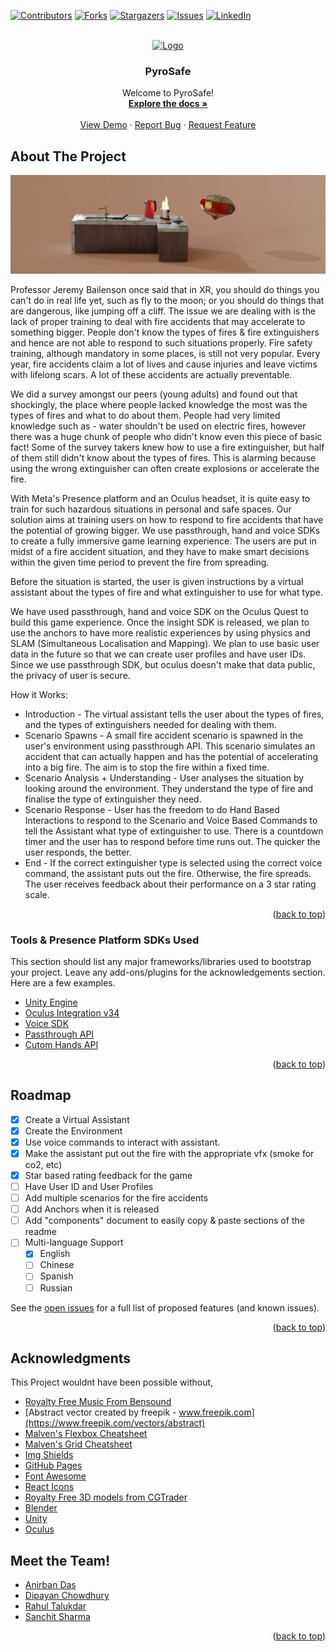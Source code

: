 <div id="top"></div>

[![Contributors][contributors-shield]][contributors-url]
[![Forks][forks-shield]][forks-url]
[![Stargazers][stars-shield]][stars-url]
[![Issues][issues-shield]][issues-url]
[![LinkedIn][linkedin-shield]][linkedin-url]



<!-- PROJECT LOGO -->
<br />
<div align="center">
  <a href="#">
    <img src="https://www.pngitem.com/pimgs/m/129-1298621_fire-safety-logo-png-transparent-png.png" alt="Logo" width="80" height="80">
  </a>

  <h3 align="center">PyroSafe</h3>

  <p align="center">
    Welcome to PyroSafe!
    <br />
    <a href="https://github.com/mr-talukdar/Pyrosafe-Game"><strong>Explore the docs »</strong></a>
    <br />
    <br />
    <a href="https://github.com/mr-talukdar/Pyrosafe-Game/releases/tag/demo">View Demo</a>
    ·
    <a href="https://github.com/mr-talukdar/Pyrosafe-Game/issues">Report Bug</a>
    ·
    <a href="https://github.com/mr-talukdar/Pyrosafe-Game/issues">Request Feature</a>
  </p>
</div>



<!-- TABLE OF CONTENTS 
<details>
  <summary>Table of Contents</summary>
  <ol>
    <li>
      <a href="#about-the-project">About The Project</a>
      <ul>
        <li><a href="#Tools-&-Presence-Platform-SDKs-Used">Tools & Presence Platform SDKs Used</a></li>
      </ul>
    </li>
    <li>
      <a href="#getting-started">Getting Started</a>
      <ul>
        <li><a href="#prerequisites">Prerequisites</a></li>
        <li><a href="#installation">Installation</a></li>
      </ul>
    </li>
    <li><a href="#usage">Usage</a></li>
    <li><a href="#roadmap">Roadmap</a></li>
    <li><a href="#contributing">Contributing</a></li>
    <li><a href="#license">License</a></li>
    <li><a href="#contact">Contact</a></li>
    <li><a href="#acknowledgments">Acknowledgments</a></li>
  </ol>
</details>
-->


<!-- ABOUT THE PROJECT -->
## About The Project

[![Product Name Screen Shot][product-screenshot]](https://www.pngitem.com/pimgs/m/129-1298621_fire-safety-logo-png-transparent-png.png)

Professor Jeremy Bailenson once said that in XR, you should do things you can't do in real life yet, such as fly to the moon; or you should do things that are dangerous, like jumping off a cliff. 
The issue we are dealing with is the lack of proper training to deal with fire accidents that may accelerate to something bigger. People don't know the types of fires & fire extinguishers and hence are not able to respond to such situations properly. Fire safety training, although mandatory in some places, is still not very popular. Every year, fire accidents claim a lot of lives and cause injuries and leave victims with lifelong scars. A lot of these accidents are actually preventable.

We did a survey amongst our peers (young adults) and found out that shockingly, the place where people lacked knowledge the most was the types of fires and what to do about them. People had very limited knowledge such as - water shouldn't be used on electric fires, however there was a huge chunk of people who didn't know even this piece of basic fact!
Some of the survey takers knew how to use a fire extinguisher, but half of them still didn't know about the types of fires. This is alarming because using the wrong extinguisher can often create explosions or accelerate the fire.

With Meta's Presence platform and an Oculus headset, it is quite easy to train for such hazardous situations in personal and safe spaces. 
Our solution aims at training users on how to respond to fire accidents that have the potential of growing bigger. We use passthrough, hand and voice SDKs to create a fully immersive game learning experience. The users are put in midst of a fire accident situation, and they have to make smart decisions within the given time period to prevent the fire from spreading.

Before the situation is started, the user is given instructions by a virtual assistant about the types of fire and what extinguisher to use for what type. 

We have used passthrough, hand and voice SDK on the Oculus Quest to build this game experience.
Once the insight SDK is released, we plan to use the anchors to have more realistic experiences by using physics and SLAM (Simultaneous Localisation and Mapping).
We plan to use basic user data in the future so that we can create user profiles and have user IDs.
Since we use passthrough SDK, but oculus doesn't make that data public, the privacy of user is secure.

How it Works:
* Introduction - The virtual assistant tells the user about the types of fires, and the types of extinguishers needed for dealing with them.
* Scenario Spawns - A small fire accident scenario is spawned in the user's environment using passthrough API. This scenario simulates an accident that can actually happen and has the potential of accelerating into a big fire. The aim is to stop the fire within a fixed time.
* Scenario Analysis + Understanding - User analyses the situation by looking around the environment. They understand the type of fire and finalise the type of extinguisher they need.
* Scenario Response - User has the freedom to do Hand Based Interactions to respond to the Scenario and Voice Based Commands to tell the Assistant what type of extinguisher to use. There is a countdown timer and the user has to respond before time runs out. The quicker the user responds, the better.
* End - If the correct extinguisher type is selected using the correct voice command, the assistant puts out the fire. Otherwise, the fire spreads. The user receives feedback about their performance on a 3 star rating scale.





<p align="right">(<a href="#top">back to top</a>)</p>



### Tools & Presence Platform SDKs Used

This section should list any major frameworks/libraries used to bootstrap your project. Leave any add-ons/plugins for the acknowledgements section. Here are a few examples.

* [Unity Engine](https://unity.com/)
* [Oculus Integration v34](https://assetstore.unity.com/packages/tools/integration/oculus-integration-82022)
* [Voice SDK](https://developer.oculus.com/experimental/voice-sdk-overview/)
* [Passthrough API](https://developer.oculus.com/experimental/passthrough-api/)
* [Cutom Hands API](https://developer.oculus.com/resources/hands-design-intro/)

<p align="right">(<a href="#top">back to top</a>)</p>


<!--

## Getting Started

This is an example of how you may give instructions on setting up your project locally.
To get a local copy up and running follow these simple example steps.

### Prerequisites

This is an example of how to list things you need to use the software and how to install them.
* npm
  ```sh
  npm install npm@latest -g
  ```

### Installation

_Below is an example of how you can instruct your audience on installing and setting up your app. This template doesn't rely on any external dependencies or services._

1. Get a free API Key at [https://example.com](https://example.com)
2. Clone the repo
   ```sh
   git clone https://github.com/your_username_/Project-Name.git
   ```
3. Install NPM packages
   ```sh
   npm install
   ```
4. Enter your API in `config.js`
   ```js
   const API_KEY = 'ENTER YOUR API';
   ```

<p align="right">(<a href="#top">back to top</a>)</p>



<!-- USAGE EXAMPLES 
## Usage

Use this space to show useful examples of how a project can be used. Additional screenshots, code examples and demos work well in this space. You may also link to more resources.

_For more examples, please refer to the [Documentation](https://example.com)_

<p align="right">(<a href="#top">back to top</a>)</p>

-->

<!-- ROADMAP -->
## Roadmap

- [x] Create a Virtual Assistant 
- [x] Create the Environment
- [x] Use voice commands to interact with assistant.
- [x] Make the assistant put out the fire with the appropriate vfx (smoke for co2, etc)
- [x] Star based rating feedback for the game
- [ ] Have User ID and User Profiles
- [ ] Add multiple scenarios for the fire accidents
- [ ] Add Anchors when it is released
- [ ] Add "components" document to easily copy & paste sections of the readme
- [ ] Multi-language Support
    - [x] English
    - [ ] Chinese
    - [ ] Spanish
    - [ ] Russian

See the [open issues](https://github.com/othneildrew/Best-README-Template/issues) for a full list of proposed features (and known issues).

<p align="right">(<a href="#top">back to top</a>)</p>



<!-- CONTRIBUTING 
## Contributing

Contributions are what make the open source community such an amazing place to learn, inspire, and create. Any contributions you make are **greatly appreciated**.

If you have a suggestion that would make this better, please fork the repo and create a pull request. You can also simply open an issue with the tag "enhancement".
Don't forget to give the project a star! Thanks again!

1. Fork the Project
2. Create your Feature Branch (`git checkout -b feature/AmazingFeature`)
3. Commit your Changes (`git commit -m 'Add some AmazingFeature'`)
4. Push to the Branch (`git push origin feature/AmazingFeature`)
5. Open a Pull Request

<p align="right">(<a href="#top">back to top</a>)</p>



<!-- LICENSE 
## License

Distributed under the MIT License. See `LICENSE.txt` for more information.

<p align="right">(<a href="#top">back to top</a>)</p>



<!-- CONTACT 
## Contact

Your Name - [@your_twitter](https://twitter.com/your_username) - email@example.com

Project Link: [https://github.com/your_username/repo_name](https://github.com/your_username/repo_name)

<p align="right">(<a href="#top">back to top</a>)</p>



<!-- ACKNOWLEDGMENTS -->
## Acknowledgments

This Project wouldnt have been possible without,

* [Royalty Free Music From Bensound](https://www.bensound.com/)
* [Abstract vector created by freepik - www.freepik.com](https://www.freepik.com/vectors/abstract)
* [Malven's Flexbox Cheatsheet](https://flexbox.malven.co/)
* [Malven's Grid Cheatsheet](https://grid.malven.co/)
* [Img Shields](https://shields.io)
* [GitHub Pages](https://pages.github.com)
* [Font Awesome](https://fontawesome.com)
* [React Icons](https://react-icons.github.io/react-icons/search)
* [Royalty Free 3D models from CGTrader](https://www.cgtrader.com/)
* [Blender](https://www.blender.org/)
* [Unity](https://unity.com/)
* [Oculus](https://www.oculus.com/)

## Meet the Team!

* [Anirban Das](https://www.linkedin.com/in/anirbandas52134)
* [Dipayan Chowdhury](https://www.linkedin.com/in/dipayanch)
* [Rahul Talukdar](https://www.linkedin.com/in/mr-talukdar)
* [Sanchit Sharma](https://www.linkedin.com/in/sanchitgng)

<p align="right">(<a href="#top">back to top</a>)</p>



<!-- MARKDOWN LINKS & IMAGES -->
<!-- https://www.markdownguide.org/basic-syntax/#reference-style-links -->
[contributors-shield]: https://img.shields.io/github/contributors/othneildrew/Best-README-Template.svg?style=for-the-badge
[contributors-url]: https://github.com/mr-talukdar/Pyrosafe-Game/issues
[forks-shield]: https://img.shields.io/github/forks/othneildrew/Best-README-Template.svg?style=for-the-badge
[forks-url]: https://github.com/mr-talukdar/Pyrosafe-Game/network/members
[stars-shield]: https://img.shields.io/github/stars/othneildrew/Best-README-Template.svg?style=for-the-badge
[stars-url]: https://github.com/mr-talukdar/Pyrosafe-Game/stargazers
[issues-shield]: https://img.shields.io/github/issues/othneildrew/Best-README-Template.svg?style=for-the-badge
[issues-url]: https://github.com/mr-talukdar/Pyrosafe-Game/issues
[linkedin-shield]: https://img.shields.io/badge/-LinkedIn-black.svg?style=for-the-badge&logo=linkedin&colorB=555
[linkedin-url]: https://www.linkedin.com/in/mr-talukdar/
[product-screenshot]: https://github.com/mr-talukdar/Pyrosafe-Game/blob/master/Images/wjorxxjg6jsfywddmtxo.png
